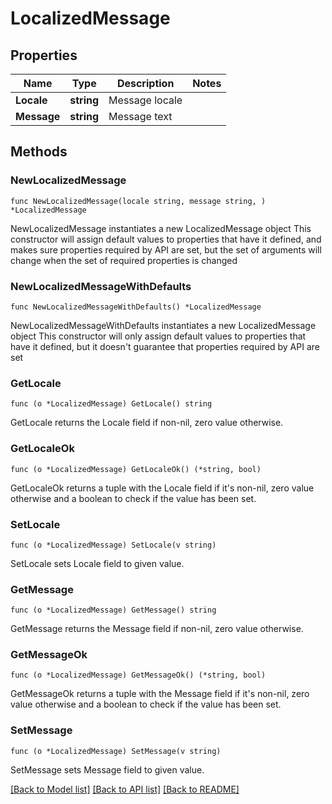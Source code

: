 # LocalizedMessage

## Properties

Name | Type | Description | Notes
------------ | ------------- | ------------- | -------------
**Locale** | **string** | Message locale | 
**Message** | **string** | Message text | 

## Methods

### NewLocalizedMessage

`func NewLocalizedMessage(locale string, message string, ) *LocalizedMessage`

NewLocalizedMessage instantiates a new LocalizedMessage object
This constructor will assign default values to properties that have it defined,
and makes sure properties required by API are set, but the set of arguments
will change when the set of required properties is changed

### NewLocalizedMessageWithDefaults

`func NewLocalizedMessageWithDefaults() *LocalizedMessage`

NewLocalizedMessageWithDefaults instantiates a new LocalizedMessage object
This constructor will only assign default values to properties that have it defined,
but it doesn't guarantee that properties required by API are set

### GetLocale

`func (o *LocalizedMessage) GetLocale() string`

GetLocale returns the Locale field if non-nil, zero value otherwise.

### GetLocaleOk

`func (o *LocalizedMessage) GetLocaleOk() (*string, bool)`

GetLocaleOk returns a tuple with the Locale field if it's non-nil, zero value otherwise
and a boolean to check if the value has been set.

### SetLocale

`func (o *LocalizedMessage) SetLocale(v string)`

SetLocale sets Locale field to given value.


### GetMessage

`func (o *LocalizedMessage) GetMessage() string`

GetMessage returns the Message field if non-nil, zero value otherwise.

### GetMessageOk

`func (o *LocalizedMessage) GetMessageOk() (*string, bool)`

GetMessageOk returns a tuple with the Message field if it's non-nil, zero value otherwise
and a boolean to check if the value has been set.

### SetMessage

`func (o *LocalizedMessage) SetMessage(v string)`

SetMessage sets Message field to given value.



[[Back to Model list]](../README.md#documentation-for-models) [[Back to API list]](../README.md#documentation-for-api-endpoints) [[Back to README]](../README.md)


